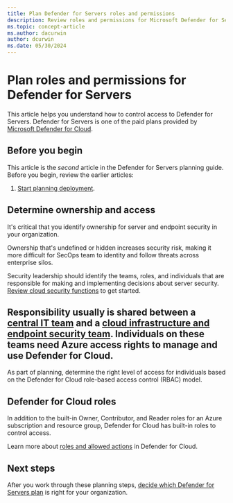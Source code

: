 ```yaml
---
title: Plan Defender for Servers roles and permissions 
description: Review roles and permissions for Microsoft Defender for Servers.
ms.topic: concept-article
ms.author: dacurwin
author: dcurwin
ms.date: 05/30/2024
---
```

# Plan roles and permissions for Defender for Servers

This article helps you understand how to control access to Defender for Servers. Defender for Servers is one of the paid plans provided by [Microsoft Defender for Cloud](defender-for-cloud-introduction.md).

## Before you begin

This article is the *second* article in the Defender for Servers planning guide. Before you begin, review the earlier articles:

1. [Start planning deployment](plan-defender-for-servers.md).


## Determine ownership and access


It's critical that you identify ownership for server and endpoint security in your organization. 

Ownership that's undefined or hidden increases security risk, making it more difficult for SecOps team to identity and follow threats across enterprise silos. 

Security leadership should identify the teams, roles, and individuals that are responsible for making and implementing decisions about server security. [Review cloud security functions](/azure/cloud-adoption-framework/organize/cloud-security) to get started.

Responsibility usually is shared between a [central IT team](/azure/cloud-adoption-framework/organize/central-it) and a [cloud infrastructure and endpoint security team](/azure/cloud-adoption-framework/organize/cloud-security-infrastructure-endpoint). Individuals on these teams need Azure access rights to manage and use Defender for Cloud. 
- 
As part of planning, determine the right level of access for individuals based on the Defender for Cloud role-based access control (RBAC) model.

## Defender for Cloud roles

In addition to the built-in Owner, Contributor, and Reader roles for an Azure subscription and resource group, Defender for Cloud has built-in roles to control access.

Learn more about [roles and allowed actions](permissions.md#roles-and-allowed-actions) in Defender for Cloud.

## Next steps

After you work through these planning steps, [decide which Defender for Servers plan](defender-for-servers-overview.md) is right for your organization.

